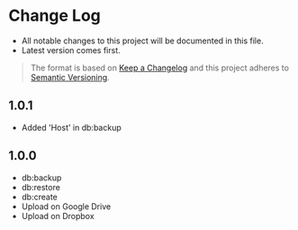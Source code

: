 # Change Log

- All notable changes to this project will be documented in this file.
- Latest version comes first.

> The format is based on [Keep a Changelog](http://keepachangelog.com/) and this project adheres to [Semantic Versioning](http://semver.org/).

## 1.0.1
- Added 'Host' in db:backup

## 1.0.0
- db:backup
- db:restore
- db:create
- Upload on Google Drive
- Upload on Dropbox